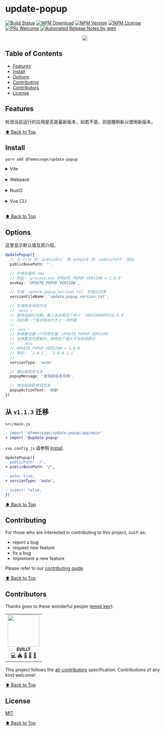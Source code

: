 # update-popup

[![Build Status](https://badgen.net/travis/FEMessage/update-popup/master)](https://travis-ci.com/FEMessage/update-popup)
[![NPM Download](https://badgen.net/npm/dm/@femessage/update-popup)](https://www.npmjs.com/package/@femessage/update-popup)
[![NPM Version](https://badge.fury.io/js/%40femessage%2Fupdate-popup.svg)](https://www.npmjs.com/package/@femessage/update-popup)
[![NPM License](https://badgen.net/npm/license/@femessage/update-popup)](https://github.com/FEMessage/update-popup/blob/master/LICENSE)
[![PRs Welcome](https://img.shields.io/badge/PRs-welcome-brightgreen.svg)](https://github.com/FEMessage/update-popup/pulls)
[![Automated Release Notes by gren](https://img.shields.io/badge/%F0%9F%A4%96-release%20notes-00B2EE.svg)](https://github-tools.github.io/github-release-notes/)

<p align="center">
  <img src="https://user-images.githubusercontent.com/19513289/147315981-e64ac6ed-85d9-4c3c-ae18-cb066f25863c.gif" />
</p>

## Table of Contents

- [Features](#features)
- [Install](#install)
- [Options](#options)
- [Contributing](#contributing)
- [Contributors](#contributors)
- [License](#license)

## Features

检测当前运行的应用是否是最新版本，如若不是，则提醒刷新以使用新版本。

[⬆ Back to Top](#table-of-contents)

## Install

```console
yarn add @femessage/update-popup
```

<details>
<summary>Vite</summary>

```ts
// src/main.js
import '@update-popup'

// vite.config.ts
import UpdatePopup from '@femessage/update-popup/vite'

export default defineConfig({
  plugins: [
    UpdatePopup({
      /* options */
    })
  ]
})
```

</details><br/>

<details>
<summary>Webpack</summary>

```ts
// src/main.js
import '@update-popup'

// webpack.config.ts
module.exports = {
  plugins: [
    require('@femessage/update-popup/webpack')({
      /* options */
    })
  ]
}
```

</details><br/>

<details>
<summary>Nuxt2</summary>

```ts
// plugins/update-popup.js
import '@update-popup'

// nuxt.config.ts
export default {
  plugins: [
    {
      src: '~/plugins/update-popup',
      mode: 'client'
    }
  ],
  buildModules: [
    [
      '@femessage/update-popup/nuxt',
      {
        /* options */
      }
    ]
  ]
}
```

</details><br/>

<details>
<summary>Vue CLI</summary>

```ts
// src/main.js
import '@update-popup'

// vue.config.ts
module.exports = {
  configureWebpack: {
    plugins: [
      require('@femessage/update-popup/webpack')({
        /* options */
      })
    ]
  }
}
```

</details><br/>

[⬆ Back to Top](#table-of-contents)

## Options

这里显示默认值及其介绍。

````ts
UpdatePopup({
  // 与 vite 的 `publicDir` 和 webpack 的 `publicPath` 相似.
  publicBasePath: '',

  // 环境变量的 key
  // 例如：`process.env.UPDATE_POPUP_VERSION = 1.0.0`
  envKey: 'UPDATE_POPUP_VERSION',

  // 生成 `update_popup_version.txt` 到输出目录
  versionFileName: 'update_popup_version.txt',

  // 生成版本号的方式
  // `auto`:
  // 使用当前时间戳，看上去会是这个样子 `1603184005919.0.0`
  // 因此第一个值总是会大于上一次的值
  //
  // `env`:
  // 你需要设置一个环境变量 `UPDATE_POPUP_VERSION`
  // 当需要迭代更新时，修改这个值大于当前值即可
  // ```.env
  // UPDATE_POPUP_VERSION = 1.0.0
  // 例如： `1.0.1`, `1.0.0.1.1`
  // ```
  versionType: 'auto'

  // 弹出框信息文本
  popupMessage: '发现新版本可用',

  // 弹出框刷新按钮文本
  popupActionText: '刷新'
})
````

## 从 `v1.1.3` 迁移

`src/main.js`

```diff
- import '@femessage/update-popup/app/main'
+ import '@update-popup'
```

`xxx.config.js` 请参照 [Install](#install).

```diff
UpdatePopup({
- publicPath: '/',
+ publicBasePath: '/',

- auto: true,
+ versionType: 'auto',

- inject: false,
})
```

[⬆ Back to Top](#table-of-contents)

## Contributing

For those who are interested in contributing to this project, such as:

- report a bug
- request new feature
- fix a bug
- implement a new feature

Please refer to our [contributing guide](https://github.com/FEMessage/.github/blob/master/CONTRIBUTING.md).

[⬆ Back to Top](#table-of-contents)

## Contributors

Thanks goes to these wonderful people ([emoji key](https://allcontributors.org/docs/en/emoji-key)):

<!-- ALL-CONTRIBUTORS-LIST:START - Do not remove or modify this section -->
<!-- prettier-ignore-start -->
<!-- markdownlint-disable -->
<table>
  <tr>
    <td align="center"><a href="https://evila.me/"><img src="https://avatars3.githubusercontent.com/u/19513289?v=4?s=100" width="100px;" alt=""/><br /><sub><b>EVILLT</b></sub></a><br /><a href="https://github.com/FEMessage/update-popup/commits?author=evillt" title="Code">💻</a> <a href="https://github.com/FEMessage/update-popup/commits?author=evillt" title="Tests">⚠️</a> <a href="#ideas-evillt" title="Ideas, Planning, & Feedback">🤔</a> <a href="https://github.com/FEMessage/update-popup/commits?author=evillt" title="Documentation">📖</a> <a href="#maintenance-evillt" title="Maintenance">🚧</a></td>
  </tr>
</table>

<!-- markdownlint-enable -->
<!-- prettier-ignore-end -->

<!-- ALL-CONTRIBUTORS-LIST:END -->

This project follows the [all-contributors](https://github.com/all-contributors/all-contributors) specification. Contributions of any kind welcome!

[⬆ Back to Top](#table-of-contents)

## License

[MIT](./LICENSE)

[⬆ Back to Top](#table-of-contents)
